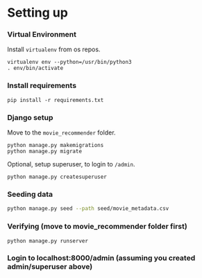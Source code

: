 
# Setting up


### Virtual Environment
Install `virtualenv` from os repos.

```
virtualenv env --python=/usr/bin/python3
. env/bin/activate
```

### Install requirements

```
pip install -r requirements.txt
```

### Django setup

Move to the `movie_recommender` folder.

```
python manage.py makemigrations
python manage.py migrate
```

Optional, setup superuser, to login to `/admin`.

```
python manage.py createsuperuser
```

### Seeding data

```bash
python manage.py seed --path seed/movie_metadata.csv
```

### Verifying (move to movie_recommender folder first)
```
python manage.py runserver
```
### Login to localhost:8000/admin (assuming you created admin/superuser above)



